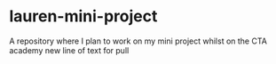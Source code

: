 # lauren-mini-project
A repository where I plan to work on my mini project whilst on the CTA academy
new line of text for pull 
